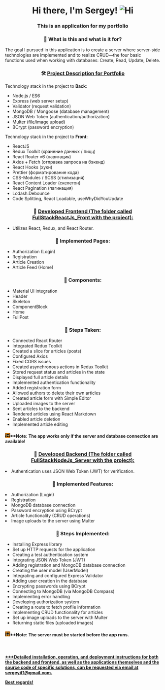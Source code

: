 <h1 align="center">Hi there, I'm Sergey!
            <img src="https://github.com/blackcater/blackcater/raw/main/images/Hi.gif" height="32" alt="Hi" />
        </h1>
<h3 align="center">This is an application for my portfolio</h3> 
<h3 align="center">👀 What is this and what is it for?</h3>

<p>The goal I pursued in this application is to create a server where server-side technologies are implemented and to realize CRUD—the four basic functions used when working with databases: Create, Read, Update, Delete.</p>
<h3 align="center">🛠 <u>Project Description for Portfolio</u></h3>

<p>Technology stack in the project to <b>Back</b>:</p>
<ul>
<li>Node.js / ES6</li>
<li>Express (web server setup)</li>
<li>Validator (request validation)</li>
<li>MongoDB / Mongoose (database management)</li>
<li>JSON Web Token (authentication/authorization)</li>
<li>Multer (file/image upload)</li>
<li>BCrypt (password encryption)</li>
</ul>

<p>Technology stack in the project to <b>Front</b>:</p>
<ul>
<li>ReactJS</li>
<li>Redux Toolkit (хранение данных / пицц)</li>
<li>React Router v6 (навигация)</li>
<li>Axios + Fetch (отправка запроса на бэкенд)</li>
<li>React Hooks (хуки)</li>
<li>Prettier (форматирование кода)</li>
<li>CSS-Modules / SCSS (стилизация)</li>
<li>React Content Loader (скелетон)</li>
<li>React Pagination (пагинация)</li>
<li>Lodash.Debounce</li>
<li>Code Splitting, React Loadable, useWhyDidYouUpdate</li>
</ul>

<h3 align="center">👀 <u>Developed Frontend (The folder called FullStackReactJs_Front with the project):</u></h3>
<ul>
<li>Utilizes React, Redux, and React Router.</li>
</ul>

<h3 align="center">👀 Implemented Pages:</h3>
<ul>
<li>Authorization (Login)</li>
<li>Registration</li>
<li>Article Creation</li>
<li>Article Feed (Home)</li>
</ul>

<h3 align="center">👀 Components:</h3>
<ul>
<li>Material UI integration</li>
<li>Header</li>
<li>Skeleton</li>
<li>ComponentBlock</li>
<li>Home</li>
<li>FullPost</li>
</ul>

<h3 align="center">👀 Steps Taken:</h3>
<ul>
<li>Connected React Router</li>
<li>Integrated Redux Toolkit</li>
<li>Created a slice for articles (posts)</li>
<li>Configured Axios</li>
<li>Fixed CORS issues</li>
<li>Created asynchronous actions in Redux Toolkit</li>
<li>Stored request status and articles in the state</li>
<li>Displayed full article details</li>
<li>Implemented authentication functionality</li>
<li>Added registration form</li>
<li>Allowed authors to delete their own articles</li>
<li>Created article form with Simple Editor</li>
<li>Uploaded images to the server</li>
<li>Sent articles to the backend</li>
<li>Rendered articles using React Markdown</li>
<li>Enabled article deletion</li>
<li>Implemented article editing</li>
</ul>

<h4><img src="./imges/banner.gif" height="16" alt="Go" />**Note: The app works only if the server and database connection are available!</h4>

<h3 align="center">👀 <u>Developed Backend (The folder called FullStackNodeJs_Server with the project):</u></h3>
<ul></ul>
<li>Authentication uses JSON Web Token (JWT) for verification.</li>
</ul>
<h3 align="center">👀 Implemented Features:</h3>
<ul></ul>
<li>Authorization (Login)</li>
<li>Registration</li>
<li>MongoDB database connection</li>
<li>Password encryption using BCrypt</li>
<li>Article functionality (CRUD operations)</li>
<li>Image uploads to the server using Multer</li>
</ul>

<h3 align="center">👀 Steps Implemented:</h3>
<ul>
<li>Installing Express library</li>
<li>Set up HTTP requests for the application</li>
<li>Creating a test authentication system</li>
<li>Integrating JSON Web Token (JWT)</li>
<li>Adding registration and MongoDB database connection</li>
<li>Creating the user model (UserModel)</li>
<li>Integrating and configured Express Validator</li>
<li>Adding user creation in the database</li>
<li>Encrypting passwords using BCrypt</li>
<li>Connecting to MongoDB (via MongoDB Compass)</li>
<li>Implementing error handling</li>
<li>Developing authorization system</li>
<li>Creating a route to fetch profile information</li>
<li>Implementing CRUD functionality for articles</li>
<li>Set up image uploads to the server with Multer</li>
<li>Returning static files (uploaded images)</li>
</ul>
<h4><img src="./imges/banner.gif" height="16" alt="Go" />**Note: The server must be started before the app runs.</h4>

<br>
<h4><b><u>
***Detailed installation, operation, and deployment instructions for both the backend and frontend, as well as the applications themselves and the source code of specific solutions, can be requested via email at sergeyif1@gmail.com.

Best regards!
</u></b></h4>